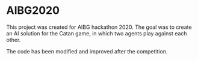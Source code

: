 # AIBG2020
This project was created for AIBG hackathon 2020. The goal was to create an AI solution for the Catan game, in which two agents play against each other.

The code has been modified and improved after the competition.
